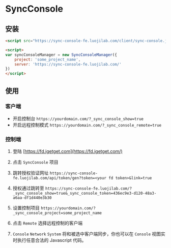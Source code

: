 # SyncConsole


## 安装

```html
<script src="https://sync-console-fe.luojilab.com/client/sync-console.js"></script>

<script>
var syncConsoleManager = new SyncConsoleManager({
    project: 'some_project_name',
    server: 'https://sync-console-fe.luojilab.com/'
})
</script>
```

## 使用

### 客户端

- 开启控制台 `https://yourdomain.com/?_sync_console_show=true`
- 开启远程控制模式 `https://yourdomain.com/?_sync_console_remote=true`


### 控制端

1. 登陆 [https://fd.igetget.com](https://fd.igetget.com/)
2. 点击 `SyncConsole` 项目
3. 跳转授权验证网址 `https://sync-console-fe.luojilab.com/api/token/gen?token=<your fd token>&link=true`
4. 授权通过跳转至 `https://sync-console-fe.luojilab.com/?_sync_console_show=true&_sync_console_token=436ec9e3-d120-48a3-a6aa-df1d440e3b30`

5. 设置控制项目 `https://yourdomain.com/?_sync_console_project=some_project_name`

6. 点击 `Remote` 选择远程控制的客户端
7. `Console` `Network` `System` 将和被选中客户端同步，你也可以在 `Console` 视图实时执行任意合法的 Javascript 代码。
